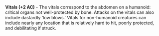 **Vitals (+2 AC)** - The vitals correspond to the abdomen on a humanoid: critical organs not well-protected by bone. Attacks on the vitals can also include dastardly 'low blows.' Vitals for non-humanoid creatures can include nearly any location that is relatively hard to hit, poorly protected, and debilitating if struck.